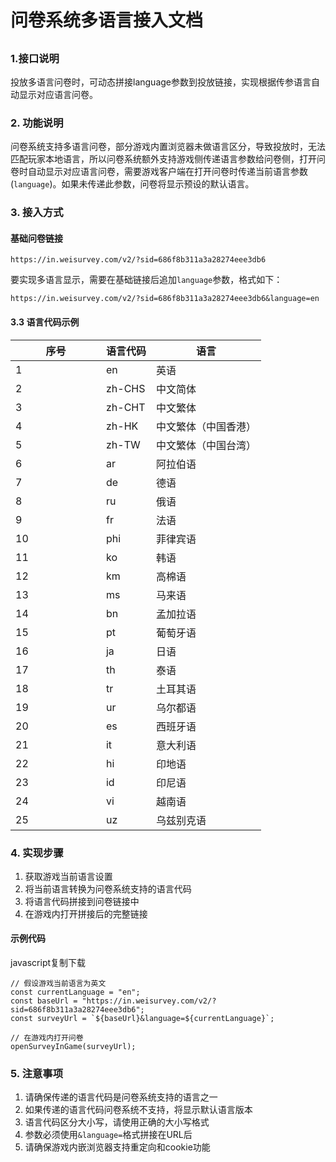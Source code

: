 # 问卷系统多语言接入文档

##

### 1.接口说明

投放多语言问卷时，可动态拼接language参数到投放链接，实现根据传参语言自动显示对应语言问卷。

### 2. 功能说明

问卷系统支持多语言问卷，部分游戏内置浏览器未做语言区分，导致投放时，无法匹配玩家本地语言，所以问卷系统额外支持游戏侧传递语言参数给问卷侧，打开问卷时自动显示对应语言问卷，需要游戏客户端在打开问卷时传递当前语言参数(`language`)。如果未传递此参数，问卷将显示预设的默认语言。

### 3. 接入方式

#### &#x20;基础问卷链接

```
https://in.weisurvey.com/v2/?sid=686f8b311a3a28274eee3db6
```

要实现多语言显示，需要在基础链接后追加`language`参数，格式如下：

```
https://in.weisurvey.com/v2/?sid=686f8b311a3a28274eee3db6&language=en
```

#### 3.3 语言代码示例 &#x20;

<table><thead><tr><th width="128.99993896484375">序号</th><th>语言代码</th><th>语言</th></tr></thead><tbody><tr><td>1</td><td>en</td><td>英语</td></tr><tr><td>2</td><td>zh-CHS</td><td>中文简体</td></tr><tr><td>3</td><td>zh-CHT</td><td>中文繁体</td></tr><tr><td>4</td><td>zh-HK</td><td>中文繁体（中国香港）</td></tr><tr><td>5</td><td>zh-TW</td><td>中文繁体（中国台湾）</td></tr><tr><td>6</td><td>ar</td><td>阿拉伯语</td></tr><tr><td>7</td><td>de</td><td>德语</td></tr><tr><td>8</td><td>ru</td><td>俄语</td></tr><tr><td>9</td><td>fr</td><td>法语</td></tr><tr><td>10</td><td>phi</td><td>菲律宾语</td></tr><tr><td>11</td><td>ko</td><td>韩语</td></tr><tr><td>12</td><td>km</td><td>高棉语</td></tr><tr><td>13</td><td>ms</td><td>马来语</td></tr><tr><td>14</td><td>bn</td><td>孟加拉语</td></tr><tr><td>15</td><td>pt</td><td>葡萄牙语</td></tr><tr><td>16</td><td>ja</td><td>日语</td></tr><tr><td>17</td><td>th</td><td>泰语</td></tr><tr><td>18</td><td>tr</td><td>土耳其语</td></tr><tr><td>19</td><td>ur</td><td>乌尔都语</td></tr><tr><td>20</td><td>es</td><td>西班牙语</td></tr><tr><td>21</td><td>it</td><td>意大利语</td></tr><tr><td>22</td><td>hi</td><td>印地语</td></tr><tr><td>23</td><td>id</td><td>印尼语</td></tr><tr><td>24</td><td>vi</td><td>越南语</td></tr><tr><td>25</td><td>uz</td><td>乌兹别克语</td></tr></tbody></table>

### 4. 实现步骤

1. 获取游戏当前语言设置
2. 将当前语言转换为问卷系统支持的语言代码
3. 将语言代码拼接到问卷链接中
4. 在游戏内打开拼接后的完整链接

#### 示例代码

javascript复制下载

```
// 假设游戏当前语言为英文
const currentLanguage = "en"; 
const baseUrl = "https://in.weisurvey.com/v2/?sid=686f8b311a3a28274eee3db6";
const surveyUrl = `${baseUrl}&language=${currentLanguage}`;

// 在游戏内打开问卷
openSurveyInGame(surveyUrl);
```

### 5. 注意事项

1. 请确保传递的语言代码是问卷系统支持的语言之一
2. 如果传递的语言代码问卷系统不支持，将显示默认语言版本
3. 语言代码区分大小写，请使用正确的大小写格式
4. 参数必须使用`&language=`格式拼接在URL后
5. 请确保游戏内嵌浏览器支持重定向和cookie功能
